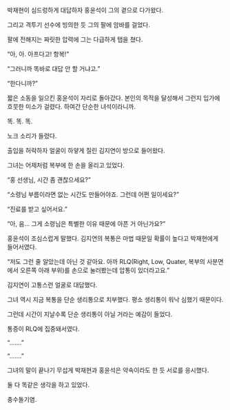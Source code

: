 박재현이 심드렁하게 대답하자 홍윤석이 그의 곁으로 다가왔다.

그리고 격투기 선수에 빙의한 듯 그의 팔에 암바를 걸었다.

팔에 전해지는 짜릿한 압력에 그는 다급하게 탭을 쳤다.

“아, 아. 아프다고! 항복!”

“그러니까 똑바로 대답 안 할 거냐고.”

“한다니까?”

짧은 소동을 일으킨 홍윤석이 자리로 돌아갔다. 본인의 목적을 달성해서 그런지 입가에 흐뭇한 미소가 걸렸다. 하여간 단순한 녀석이라니까.

똑. 똑. 똑.

노크 소리가 들렸다.

출입을 허락하자 얼굴이 하얗게 질린 김지연이 방으로 들어왔다.

그녀는 어제처럼 복부에 한 손을 올리고 있었다.

“홍 선생님, 시간 좀 괜찮으세요?”

“소령님 부름이라면 없는 시간도 만들어야죠. 그런데 어쩐 일이세요?”

“진료를 받고 싶어서요.”

“아, 음… 그게 소령님은 특별한 이유 때문에 아픈 거 아닌가요?”

홍윤석이 조심스럽게 말했다. 김지연의 복통은 마법 때문일 확률이 높다고 박재현에게 들어서였다.

“저도 그런 줄 알았는데 아닌 것 같아요. 아까 RLQ(Right, Low, Quater, 복부의 사분면에서 오른쪽 아래 부위)를 손으로 눌러봤는데 압통이 있더라고요.”

김지연이 고통스런 얼굴로 대답했다.

그녀 역시 지금 복통을 단순 생리통으로 치부했다. 평소 생리통이 워낙 심했기 때문이다.

그런데 시간이 지날수록 단순 생리통이 아닐 거라는 예감이 들었다.

통증이 RLQ에 집중돼서였다.

“…….”

“…….”

그녀의 말이 끝나기 무섭게 박재현과 홍윤석은 약속이라도 한 듯 서로를 응시했다.

둘 다 똑같은 생각을 하고 있었다.

충수돌기염.